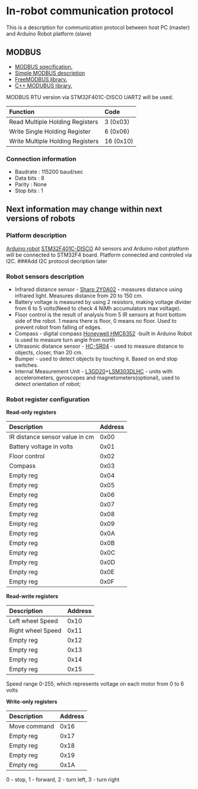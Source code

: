# In-robot communication protocol
This is a description for communication protocol between host PC (master) and Arduino Robot platform (slave)

## MODBUS 
 * [MODBUS specification.](http://www.modbus.org/docs/Modbus_Application_Protocol_V1_1b3.pdf)
 * [Simple MODBUS description](https://ru.wikipedia.org/wiki/Modbus)
 * [FreeMODBUS library.](http://www.freemodbus.org/index.php?idx=32)
 * [C++ MODUBUS library.](http://libmodbus.org/)

MODBUS RTU version via STM32F401C-DISCO UART2 will be used. 

|Function|Code|
|:--------|:----|
|Read Multiple Holding Registers|3 (0x03)|
|Write Single Holding Register|6 (0x06)|
|Write Multiple Holding Registers|16 (0x10)|

### Connection information
 * Baudrate : 115200 baud/sec
 * Data bits : 8
 * Parity : None
 * Stop bits : 1

## Next information may change within next versions of robots

### Platform description
[Arduino robot](https://www.arduino.cc/en/Main/Robot)
[STM32F401C-DISCO](http://www.st.com/content/st_com/en/products/evaluation-tools/product-evaluation-tools/mcu-eval-tools/stm32-mcu-eval-tools/stm32-mcu-discovery-kits/stm32f4discovery.html)
All sensors and Arduino robot platform will be connected to STM32F4 board. Platform connected and controled via I2C.
###Add I2C protocol decription later


### Robot sensors description
 * Infrared distance sensor - [Sharp 2Y0A02](http://www.sharpsma.com/webfm_send/1487) - measures distance using infrared light. Measures distance from 20 to 150 cm.
 * Battery voltage is measured by using 2 resistors, making voltage divider from 6 to 5 volts(Need to check 4 NiMh accumulators max voltage).
 * Floor control is the result of analysis from 5 IR sensors at front bottom side of the robot. 1 means there is floor, 0  means no floor. Used to prevent robot from falling of edges.
 * Compass - digital compass [Honeywell HMC6352](https://www.sparkfun.com/datasheets/Components/HMC6352.pdf) -built in Arduino Robot is used to measure turn angle from north
 * Ultrasonic distance sensor - [HC-SR04](http://www.micropik.com/PDF/HCSR04.pdf) - used to measure distance to objects, closer, than 20 cm.
 * Bumper - used to detect objects by touching it. Based on end stop switches.
 * Internal Measurement Unit - [L3GD20](https://www.pololu.com/file/0J563/L3GD20.pdf)+[LSM303DLHC](http://www.st.com/content/ccc/resource/technical/document/datasheet/56/ec/ac/de/28/21/4d/48/DM00027543.pdf/files/DM00027543.pdf/jcr:content/translations/en.DM00027543.pdf) - units with accelerometers, gyroscopes and magnetometers(optional), used to detect orientation of robot;

### Robot register configuration
**Read-only registers**

|Description|Address|
|:--------|:----|
|IR distance sensor value in cm| 0x00 |
|Battery voltage in volts |0x01|
|Floor control|0x02|
|Compass|0x03|
|Empty reg|0x04|
|Empty reg|0x05|
|Empty reg|0x06|
|Empty reg|0x07|
|Empty reg|0x08|
|Empty reg|0x09|
|Empty reg|0x0A|
|Empty reg|0x0B|
|Empty reg|0x0C|
|Empty reg|0x0D|
|Empty reg|0x0E|
|Empty reg|0x0F|

**Read-write registers**

|Description|Address|
|:--------|:----|
|Left wheel Speed | 0x10 |
|Right wheel Speed| 0x11 |
|Empty reg| 0x12 |
|Empty reg| 0x13 |
|Empty reg| 0x14 |
|Empty reg| 0x15 |
Speed range 0-255, which represents voltage on each motor from 0 to 6 volts 

**Write-only registers**

|Description|Address|
|:--------|:----|
|Move command | 0x16 |
|Empty reg| 0x17 |
|Empty reg| 0x18 |
|Empty reg| 0x19 |
|Empty reg| 0x1A |
0 - stop, 1 - forward, 2 - turn left, 3 - turn right